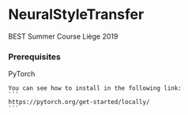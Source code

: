 # NeuralStyleTransfer
BEST Summer Course Liège 2019

### Prerequisites
PyTorch

    You can see how to install in the following link:
    ```
    https://pytorch.org/get-started/locally/ 
    ```
    
